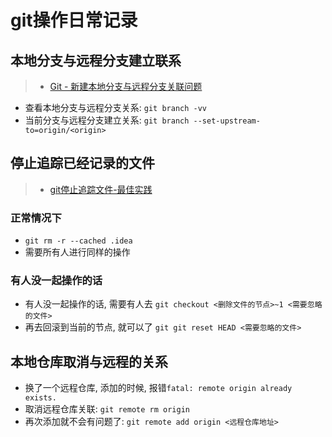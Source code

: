 # git操作日常记录

## 本地分支与远程分支建立联系

> * [Git - 新建本地分支与远程分支关联问题](https://www.jianshu.com/p/fc433b1686bd)

* 查看本地分支与远程分支关系: `git branch -vv`
* 当前分支与远程分支建立关系: `git branch --set-upstream-to=origin/<origin>`

## 停止追踪已经记录的文件

> * [git停止追踪文件-最佳实践](https://www.jianshu.com/p/1b235abd8ee8)

### 正常情况下

* `git rm -r --cached .idea`
* 需要所有人进行同样的操作

### 有人没一起操作的话

* 有人没一起操作的话, 需要有人去 `git checkout <删除文件的节点>~1 <需要忽略的文件>`
* 再去回滚到当前的节点, 就可以了 `git git reset HEAD <需要忽略的文件>`

## 本地仓库取消与远程的关系

* 换了一个远程仓库, 添加的时候, 报错`fatal: remote origin already exists.`
* 取消远程仓库关联: `git remote rm origin`
* 再次添加就不会有问题了: `git remote add origin <远程仓库地址>`
